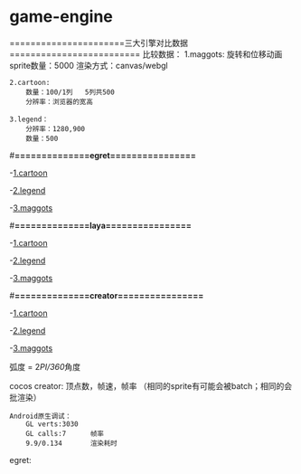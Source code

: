 # game-engine

======================三大引擎对比数据=========================
比较数据：
	1.maggots:
		旋转和位移动画
		sprite数量：5000
		渲染方式：canvas/webgl
		
	2.cartoon:
		数量：100/1列	5列共500
		分辨率：浏览器的宽高
		
	3.legend：
		分辨率：1280,900
		数量：500
	
	
#**==============egret================**

-[1.cartoon](https://laixiao.github.io/game-engine/egret/cartoon/index.html)

-[2.legend](https://laixiao.github.io/game-engine/egret/legend2/index.html)

-[3.maggots](https://laixiao.github.io/game-engine/egret/maggots/index.html)





#**==============laya================**

-[1.cartoon](https://laixiao.github.io/game-engine/laya/cartoon/bin/index.html)

-[2.legend](https://laixiao.github.io/game-engine/laya/legend/bin/index.html)

-[3.maggots](https://laixiao.github.io/game-engine/laya/maggots/bin/index.html)





	
#**==============creator================**

-[1.cartoon](https://laixiao.github.io/game-engine/creator/cartoon/build/web-desktop/index.html)

-[2.legend](https://laixiao.github.io/game-engine/creator/legend2/build/web-desktop/index.html)

-[3.maggots](https://laixiao.github.io/game-engine/creator/maggots/build/web-desktop/index.html)

弧度 = 2*PI/360*角度


cocos creator:
	顶点数，帧速，帧率  （相同的sprite有可能会被batch；相同的会批渲染）

	Android原生调试：
		GL verts:3030	
		GL calls:7		帧率
		9.9/0.134		渲染耗时


egret:





	
